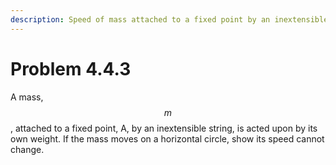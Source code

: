 ```yaml
---
description: Speed of mass attached to a fixed point by an inextensible string.
---
```


# Problem 4.4.3

A mass, $$m$$, attached to a fixed point, A, by an inextensible string, is acted upon by its own weight. If the mass moves on a horizontal circle, show its speed cannot change.
